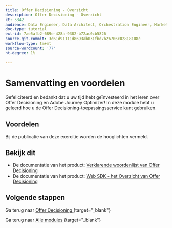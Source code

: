 ```yaml
---
title: Offer Decisioning - Overzicht
description: Offer Decisioning - Overzicht
kt: 5342
audience: Data Engineer, Data Architect, Orchestration Engineer, Marketer
doc-type: tutorial
exl-id: 7ae5afb2-689e-428a-9382-b72ac0cb5826
source-git-commit: 3d61d91111d8693ab031fbd7b26706c02818108c
workflow-type: tm+mt
source-wordcount: '77'
ht-degree: 1%

---
```


# Samenvatting en voordelen

Gefeliciteerd en bedankt dat u uw tijd hebt geïnvesteerd in het leren over Offer Decisioning en Adobe Journey Optimizer!
In deze module hebt u geleerd hoe u de Offer Decisioning-toepassingsservice kunt gebruiken.

## Voordelen

Bij de publicatie van deze exercitie worden de hooglichten vermeld.

## Bekijk dit

- De documentatie van het product: [ Verklarende woordenlijst van Offer Decisioning ](https://experienceleague.adobe.com/docs/journey-optimizer/using/offer-decisioniong/get-started-decision/starting-offer-decisioning.html#glossary?lang=nl-NL)
- De documentatie van het product: [ Web SDK - het Overzicht van Offer Decisioning ](https://experienceleague.adobe.com/docs/experience-platform/edge/personalization/offer-decisioning/offer-decisioning-overview.html?lang=nl-NL)

## Volgende stappen

Ga terug naar [ Offer Decisioning ](offer-decisioning.md){target="_blank"}

Ga terug naar [ Alle modules ](./../../../../overview.md){target="_blank"}
